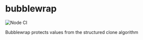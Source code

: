 # bubblewrap

![Node CI](https://github.com/polypoly-eu/bubblewrap/workflows/Node%20CI/badge.svg)

Bubblewrap protects values from the structured clone algorithm
